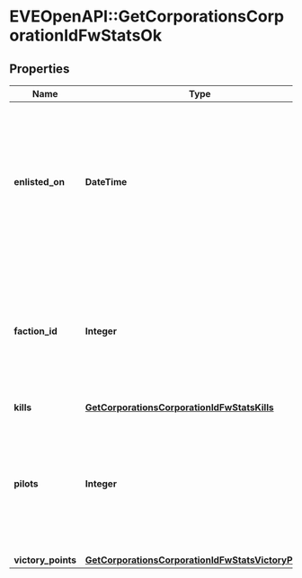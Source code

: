 # EVEOpenAPI::GetCorporationsCorporationIdFwStatsOk

## Properties
Name | Type | Description | Notes
------------ | ------------- | ------------- | -------------
**enlisted_on** | **DateTime** | The enlistment date of the given corporation into faction warfare. Will not be included if corporation is not enlisted in faction warfare | [optional] 
**faction_id** | **Integer** | The faction the given corporation is enlisted to fight for. Will not be included if corporation is not enlisted in faction warfare | [optional] 
**kills** | [**GetCorporationsCorporationIdFwStatsKills**](GetCorporationsCorporationIdFwStatsKills.md) |  | 
**pilots** | **Integer** | How many pilots the enlisted corporation has. Will not be included if corporation is not enlisted in faction warfare | [optional] 
**victory_points** | [**GetCorporationsCorporationIdFwStatsVictoryPoints**](GetCorporationsCorporationIdFwStatsVictoryPoints.md) |  | 


